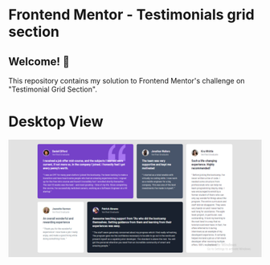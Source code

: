 # Frontend Mentor - Testimonials grid section
## Welcome! 👋
This repository contains my solution to Frontend Mentor's challenge on "Testimonial Grid Section".

# Desktop View
![Alt text](/screenshots/desktop.png?raw=true "Desktop Preview")
